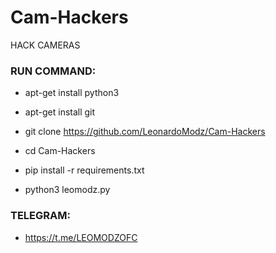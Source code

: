 # Cam-Hackers

HACK CAMERAS

<h3> RUN COMMAND: </h3>

* apt-get install python3

* apt-get install git

* git clone https://github.com/LeonardoModz/Cam-Hackers

* cd Cam-Hackers

* pip install -r requirements.txt

* python3 leomodz.py

<h3> TELEGRAM: </h3>

* https://t.me/LEOMODZOFC
